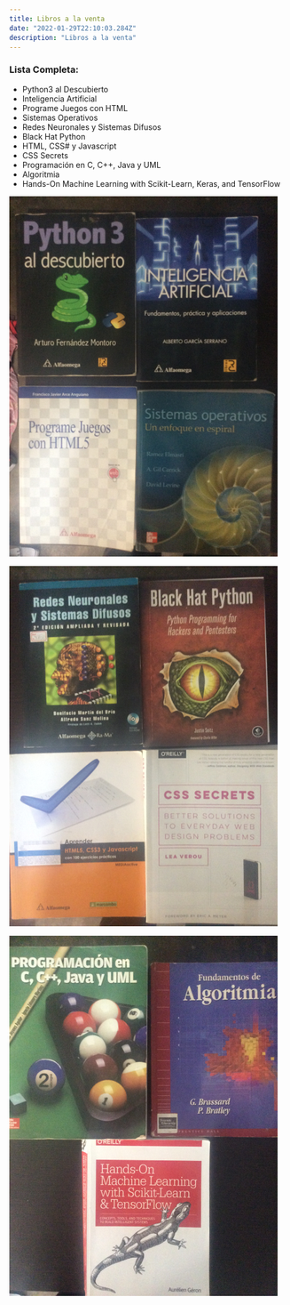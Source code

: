 ```yaml
---
title: Libros a la venta
date: "2022-01-29T22:10:03.284Z"
description: "Libros a la venta"
---
```


### Lista Completa:

* Python3 al Descubierto
* Inteligencia Artificial
* Programe Juegos con HTML
* Sistemas Operativos
* Redes Neuronales y Sistemas Difusos
* Black Hat Python
* HTML, CSS# y Javascript
* CSS Secrets
* Programación en C, C++, Java y UML
* Algoritmia
* Hands-On Machine Learning with Scikit-Learn, Keras, and TensorFlow

![general1](./img/general1.png)

![general2](./img/general2.png)

![general3](./img/general3.png)